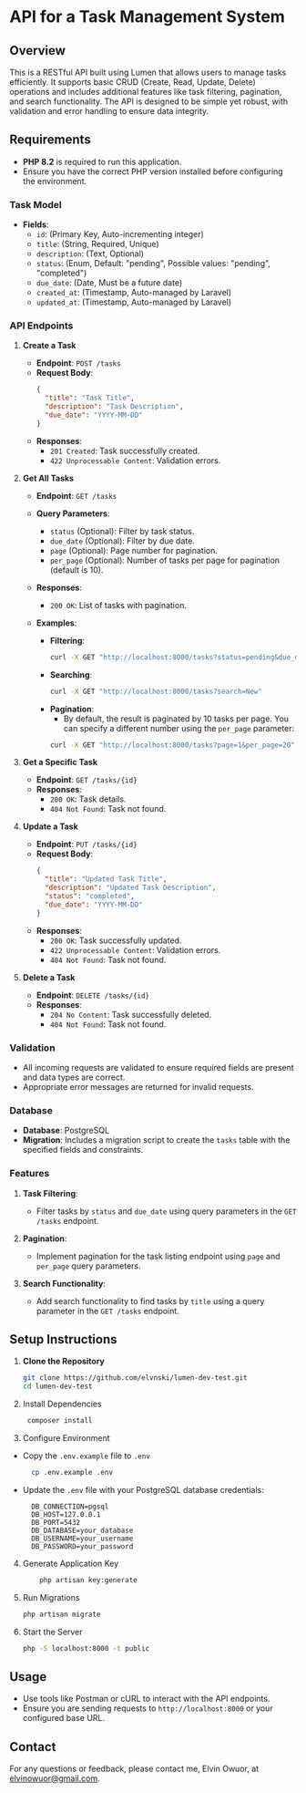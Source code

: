 # API for a Task Management System

## Overview

This is a RESTful API built using Lumen that allows users to manage tasks efficiently. It supports basic CRUD (Create, Read, Update, Delete) operations and includes additional features like task filtering, pagination, and search functionality. The API is designed to be simple yet robust, with validation and error handling to ensure data integrity.

## Requirements

- **PHP 8.2** is required to run this application.
- Ensure you have the correct PHP version installed before configuring the environment.


### Task Model

- **Fields**:
    - `id`: (Primary Key, Auto-incrementing integer)
    - `title`: (String, Required, Unique)
    - `description`: (Text, Optional)
    - `status`: (Enum, Default: "pending", Possible values: "pending", "completed")
    - `due_date`: (Date, Must be a future date)
    - `created_at`: (Timestamp, Auto-managed by Laravel)
    - `updated_at`: (Timestamp, Auto-managed by Laravel)

### API Endpoints

1. **Create a Task**
    - **Endpoint**: `POST /tasks`
    - **Request Body**:
      ```json
      {
        "title": "Task Title",
        "description": "Task Description",
        "due_date": "YYYY-MM-DD"
      }
      ```
    - **Responses**:
        - `201 Created`: Task successfully created.
        - `422 Unprocessable Content`: Validation errors.


2. **Get All Tasks**
    - **Endpoint**: `GET /tasks`
    - **Query Parameters**:
        - `status` (Optional): Filter by task status.
        - `due_date` (Optional): Filter by due date.
        - `page` (Optional): Page number for pagination.
        - `per_page` (Optional): Number of tasks per page for pagination (default is 10).
    - **Responses**:
        - `200 OK`: List of tasks with pagination.

    - **Examples**:
        - **Filtering**:
          ```bash
          curl -X GET "http://localhost:8000/tasks?status=pending&due_date=2024-12-31"
          ```
        - **Searching**:
          ```bash
          curl -X GET "http://localhost:8000/tasks?search=New"
          ```
        - **Pagination**:
            - By default, the result is paginated by 10 tasks per page. You can specify a different number using the `per_page` parameter:
          ```bash
          curl -X GET "http://localhost:8000/tasks?page=1&per_page=20"
          ```

3. **Get a Specific Task**
    - **Endpoint**: `GET /tasks/{id}`
    - **Responses**:
        - `200 OK`: Task details.
        - `404 Not Found`: Task not found.


4. **Update a Task**
    - **Endpoint**: `PUT /tasks/{id}`
    - **Request Body**:
      ```json
      {
        "title": "Updated Task Title",
        "description": "Updated Task Description",
        "status": "completed",
        "due_date": "YYYY-MM-DD"
      }
      ```
    - **Responses**:
        - `200 OK`: Task successfully updated.
        - `422 Unprocessable Content`: Validation errors.
        - `404 Not Found`: Task not found.


5. **Delete a Task**
    - **Endpoint**: `DELETE /tasks/{id}`
    - **Responses**:
        - `204 No Content`: Task successfully deleted.
        - `404 Not Found`: Task not found.

### Validation

- All incoming requests are validated to ensure required fields are present and data types are correct.
- Appropriate error messages are returned for invalid requests.

### Database

- **Database**: PostgreSQL
- **Migration**: Includes a migration script to create the `tasks` table with the specified fields and constraints.

### Features

1. **Task Filtering**:
    - Filter tasks by `status` and `due_date` using query parameters in the `GET /tasks` endpoint.

2. **Pagination**:
    - Implement pagination for the task listing endpoint using `page` and `per_page` query parameters.

3. **Search Functionality**:
    - Add search functionality to find tasks by `title` using a query parameter in the `GET /tasks` endpoint.

## Setup Instructions

1. **Clone the Repository**
   ```bash
   git clone https://github.com/elvnski/lumen-dev-test.git
   cd lumen-dev-test
   ```

2. Install Dependencies
   ```bash
    composer install
   ```
    

3. Configure Environment
- Copy the `.env.example` file to `.env`
  ```bash
    cp .env.example .env
  ```

- Update the `.env` file with your PostgreSQL database credentials:
    ```dotenv
      DB_CONNECTION=pgsql
      DB_HOST=127.0.0.1
      DB_PORT=5432
      DB_DATABASE=your_database
      DB_USERNAME=your_username
      DB_PASSWORD=your_password
    ```

4. Generate Application Key
    ```bash
        php artisan key:generate
    ````

5. Run Migrations
    ```bash
    php artisan migrate
    ````

6. Start the Server
    ```bash
    php -S localhost:8000 -t public
    ````


## Usage

- Use tools like Postman or cURL to interact with the API endpoints.
- Ensure you are sending requests to `http://localhost:8000` or your configured base URL.

## Contact

For any questions or feedback, please contact me, Elvin Owuor, at [elvinowuor@gmail.com](mailto:elvinowuor@gmail.com).
